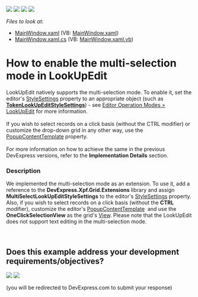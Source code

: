 <!-- default badges list -->
![](https://img.shields.io/endpoint?url=https://codecentral.devexpress.com/api/v1/VersionRange/134079196/12.2.8%2B)
[![](https://img.shields.io/badge/Open_in_DevExpress_Support_Center-FF7200?style=flat-square&logo=DevExpress&logoColor=white)](https://supportcenter.devexpress.com/ticket/details/E4573)
[![](https://img.shields.io/badge/📖_How_to_use_DevExpress_Examples-e9f6fc?style=flat-square)](https://docs.devexpress.com/GeneralInformation/403183)
[![](https://img.shields.io/badge/💬_Leave_Feedback-feecdd?style=flat-square)](#does-this-example-address-your-development-requirementsobjectives)
<!-- default badges end -->
<!-- default file list -->
*Files to look at*:

* [MainWindow.xaml](./CS/WpfApplication68/MainWindow.xaml) (VB: [MainWindow.xaml](./VB/WpfApplication68/MainWindow.xaml))
* [MainWindow.xaml.cs](./CS/WpfApplication68/MainWindow.xaml.cs) (VB: [MainWindow.xaml.vb](./VB/WpfApplication68/MainWindow.xaml.vb))
<!-- default file list end -->
# How to enable the multi-selection mode in LookUpEdit


<p>LookUpEdit natively supports the multi-selection mode. To enable it, set the editor's <a href="https://documentation.devexpress.com/WPF/DevExpress.Xpf.Editors.BaseEdit.StyleSettings.property">StyleSettings</a> property to an appropriate object (such as <strong><a href="https://documentation.devexpress.com/WPF/DevExpress.Xpf.Grid.LookUp.TokenLookUpEditStyleSettings.class">TokenLookUpEditStyleSettings</a></strong>) - see <a href="https://documentation.devexpress.com/WPF/116556/Controls-and-Libraries/Data-Editors/Common-Features/Editor-Operation-Modes/LookUpEdit">Editor Operation Modes > LookUpEdit</a> for more information.<br><br>If you wish to select records on a click basis (without the CTRL modifier) or customize the drop-down grid in any other way, use the <a href="https://documentation.devexpress.com/WPF/DevExpress.Xpf.Editors.PopupBaseEdit.PopupContentTemplate.property">PopupContentTemplate</a> property.<br><br>For more information on how to achieve the same in the previous DevExpress versions, refer to the <strong>Implementation Details</strong> section.</p>


<h3>Description</h3>

We implemented the multi-selection mode as an extension. To use it, add a reference to the <strong>DevExpress.Xpf.Grid.Extensions</strong> library and assign <strong>MultiSelectLookUpEditStyleSettings</strong> to the editor's&nbsp;<a href="https://documentation.devexpress.com/WPF/DevExpress.Xpf.Grid.LookUp.LookUpEdit.StyleSettings.property">StyleSettings</a> property. Also, if you wish to select records on a click basis (without the <strong>CTRL</strong> modifier), customize the editor's&nbsp;<a href="https://documentation.devexpress.com/WPF/DevExpress.Xpf.Editors.PopupBaseEdit.PopupContentTemplate.property">PopupContentTemplate</a>&nbsp; and use the <strong>OneClickSelectionView</strong> as the grid's <a href="https://documentation.devexpress.com/WPF/DevExpress.Xpf.Grid.GridControl.View.property">View</a>. Please note that the LookUpEdit does not support text editing in the multi-selection mode.

<br/>


<!-- feedback -->
## Does this example address your development requirements/objectives?

[<img src="https://www.devexpress.com/support/examples/i/yes-button.svg"/>](https://www.devexpress.com/support/examples/survey.xml?utm_source=github&utm_campaign=wpf-lookupedit-enable-multiple-selection-mode&~~~was_helpful=yes) [<img src="https://www.devexpress.com/support/examples/i/no-button.svg"/>](https://www.devexpress.com/support/examples/survey.xml?utm_source=github&utm_campaign=wpf-lookupedit-enable-multiple-selection-mode&~~~was_helpful=no)

(you will be redirected to DevExpress.com to submit your response)
<!-- feedback end -->
